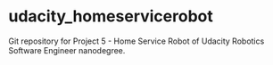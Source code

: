 # udacity_homeservicerobot
Git repository for Project 5 - Home Service Robot of Udacity Robotics Software Engineer nanodegree.
